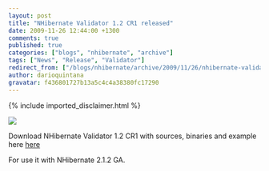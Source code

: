 ```yaml
---
layout: post
title: "NHibernate Validator 1.2 CR1 released"
date: 2009-11-26 12:44:00 +1300
comments: true
published: true
categories: ["blogs", "nhibernate", "archive"]
tags: ["News", "Release", "Validator"]
redirect_from: ["/blogs/nhibernate/archive/2009/11/26/nhibernate-validator-1-2-cr1-released.aspx/"]
author: darioquintana
gravatar: f436801727b13a5c4c4a38380fc17290
---
```

{% include imported_disclaimer.html %}
<p><img src="http://darioquintana.com.ar/files/NHV-logo-white-background.png" />

</p>
<p>Download NHibernate Validator 1.2 CR1 with sources, binaries and example here <a href="https://sourceforge.net/projects/nhcontrib/files">here</a>

</p>
<p>For use it with NHibernate 2.1.2 GA.
</p>

